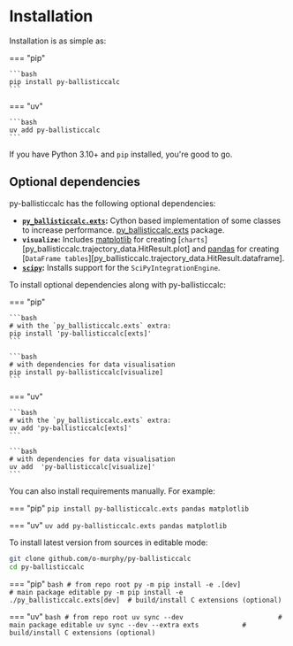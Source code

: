 # Installation

Installation is as simple as:

=== "pip"

    ```bash
    pip install py-ballisticcalc
    ```

=== "uv"

    ```bash
    uv add py-ballisticcalc 
    ```

If you have Python 3.10+ and `pip` installed, you're good to go.

[//]: # (py-ballisticcalc is also available on [conda]&#40;https://www.anaconda.com&#41; under the [conda-forge]&#40;https://conda-forge.org&#41;)

[//]: # (channel:)

[//]: # (```bash)

[//]: # (conda install py-ballisticcalc -c conda-forge)

[//]: # (```)

## Optional dependencies

py-ballisticcalc has the following optional dependencies:

* **[`py_ballisticcalc.exts`](internals/cython.md):** Cython based implementation of some classes to increase performance. [py_ballisticcalc.exts](https://pypi.org/project/py_ballisticcalc.exts) package.
* **`visualize`:** Includes [matplotlib](https://matplotlib.org/) for creating [`charts`][py_ballisticcalc.trajectory_data.HitResult.plot] and [pandas](https://pandas.pydata.org/) for creating [`DataFrame tables`][py_ballisticcalc.trajectory_data.HitResult.dataframe].
* **[`scipy`](https://scipy.org/):** Installs support for the `SciPyIntegrationEngine`.

To install optional dependencies along with py-ballisticcalc:

=== "pip"

    ```bash
    # with the `py_ballisticcalc.exts` extra:
    pip install 'py-ballisticcalc[exts]'
    ```

    ```bash
    # with dependencies for data visualisation    
    pip install py-ballisticcalc[visualize]
    ```

=== "uv"

    ```bash
    # with the `py_ballisticcalc.exts` extra:
    uv add 'py-ballisticcalc[exts]'
    ```

    ```bash
    # with dependencies for data visualisation    
    uv add  'py-ballisticcalc[visualize]'
    ```

You can also install requirements manually.  For example:

=== "pip"
    ```
    pip install py-ballisticcalc.exts pandas matplotlib
    ```

=== "uv"
    ```
    uv add py-ballisticcalc.exts pandas matplotlib
    ```

To install latest version from sources in editable mode:

```bash
git clone github.com/o-murphy/py-ballisticcalc
cd py-ballisticcalc
```

=== "pip"
    ```bash
    # from repo root
    py -m pip install -e .[dev]                        # main package editable
    py -m pip install -e ./py_ballisticcalc.exts[dev]  # build/install C extensions (optional)
    ```

=== "uv"
    ```bash
    # from repo root
    uv sync --dev                        # main package editable
    uv sync --dev --extra exts           # build/install C extensions (optional)
    ```